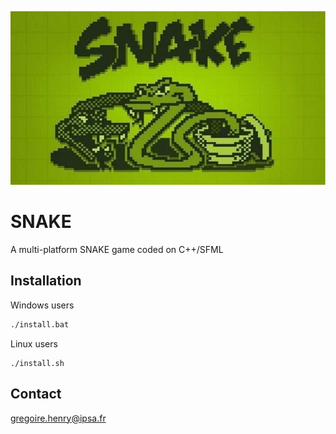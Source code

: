 ![](/resource/img.jpg)

# SNAKE
A multi-platform SNAKE game coded on C++/SFML

## Installation
Windows users
```bash
./install.bat
```

Linux users
```
./install.sh
```

## Contact
gregoire.henry@ipsa.fr

